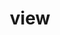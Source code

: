 ---
category: 4-letters
denotation: null
name: view
reference_link: https://www.etymonline.com/word/view
root_language: null
root_name: null
title: view
type: free
word_sums:
- respelling: view
  sum: 'View + '
---